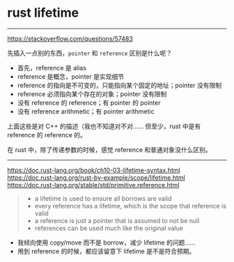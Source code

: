 # rust lifetime

---

https://stackoverflow.com/questions/57483

先插入一点别的东西，`pointer` 和 `reference` 区别是什么呢？

- 首先，reference 是 alias
- reference 是概念，pointer 是实现细节
- reference 的指向是不可变的，只能指向某个固定的地址；pointer 没有限制
- reference 必须指向某个存在的对象；pointer 没有限制
- 没有 reference 的 reference；有 pointer 的 pointer
- 没有 reference arithmetic；有 pointer arithmetic

上面这些是对 C++ 的描述（我也不知道对不对……
但至少，rust 中是有 reference 的 reference 的。

在 rust 中，除了传递参数的时候，感觉 reference 和普通对象没什么区别。

---

https://doc.rust-lang.org/book/ch10-03-lifetime-syntax.html
https://doc.rust-lang.org/rust-by-example/scope/lifetime.html
https://doc.rust-lang.org/stable/std/primitive.reference.html

> - a lifetime is used to ensure all borrows are valid
> - every reference has a lifetime, which is the scope that reference is valid
> - a reference is just a pointer that is assumed to not be null
> - references can be used much like the original value

- 我倾向使用 copy/move 而不是 borrow，减少 lifetime 的问题……
- 用到 reference 的时候，都应该留意下 lifetime 是不是符合预期。
